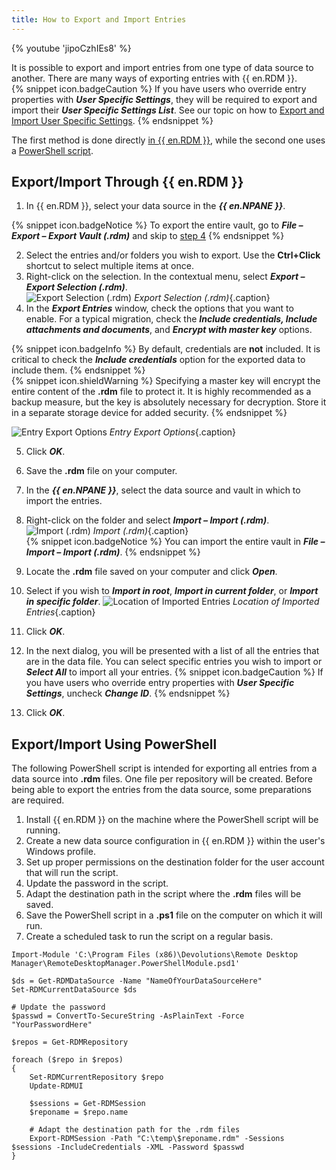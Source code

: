 ```yaml
---
title: How to Export and Import Entries
---
```

{% youtube 'jipoCzhIEs8' %}  

It is possible to export and import entries from one type of data source to another. There are many ways of exporting entries with {{ en.RDM }}.  
{% snippet icon.badgeCaution %}
If you have users who override entry properties with ***User Specific Settings***, they will be required to export and import their ***User Specific Settings List***. See our topic on how to [Export and Import User Specific Settings](/kb/remote-desktop-manager/how-to-articles/export-import-user-specific-settings/).
{% endsnippet %}

The first method is done directly <a href="#Export/Import Through {{ en.RDM }}">in {{ en.RDM }}</a>, while the second one uses a <a href="#Export/Import Using PowerShell">PowerShell script</a>.

## Export/Import Through {{ en.RDM }}

1. In {{ en.RDM }}, select your data source in the ***{{ en.NPANE }}***.

{% snippet icon.badgeNotice %}
To export the entire vault, go to ***File – Export – Export Vault (.rdm)*** and skip to <a href="#step4">step 4</a>
{% endsnippet %}

2. Select the entries and/or folders you wish to export. Use the **Ctrl+Click** shortcut to select multiple items at once.
1. Right-click on the selection. In the contextual menu, select ***Export – Export Selection (.rdm)***.  
![Export Selection (.rdm)](/img/en/kb/KB4998.png)
*Export Selection (.rdm)*{.caption}
1. <a name="step4"></a>In the ***Export Entries*** window, check the options that you want to enable. For a typical migration, check the ***Include credentials, Include attachments and documents***, and ***Encrypt with master key*** options.

{% snippet icon.badgeInfo %}
By default, credentials are **not** included. It is critical to check the ***Include credentials*** option for the exported data to include them.
{% endsnippet %}  
{% snippet icon.shieldWarning %}
Specifying a master key will encrypt the entire content of the **.rdm** file to protect it. It is highly recommended as a backup measure, but the key is absolutely necessary for decryption. Store it in a separate storage device for added security.
{% endsnippet %}  

![Entry Export Options](/img/en/kb/KB4839.png)
*Entry Export Options*{.caption}

5. Click ***OK***.
1. Save the **.rdm** file on your computer.
1. In the ***{{ en.NPANE }}***, select the data source and vault in which to import the entries.
1. Right-click on the folder and select ***Import – Import (.rdm)***.
![Import (.rdm)](/img/en/kb/KB4999.png)
*Import (.rdm)*{.caption}  
{% snippet icon.badgeNotice %}
You can import the entire vault in ***File – Import – Import (.rdm)***.
{% endsnippet %}  

9. Locate the **.rdm** file saved on your computer and click ***Open***.
1. Select if you wish to ***Import in root***, ***Import in current folder***, or ***Import in specific folder***.
![Location of Imported Entries](/img/en/kb/KB5000.png)
*Location of Imported Entries*{.caption} 
1. Click ***OK***.
1. In the next dialog, you will be presented with a list of all the entries that are in the data file. You can select specific entries you wish to import or ***Select All*** to import all your entries.
{% snippet icon.badgeCaution %}
If you have users who override entry properties with ***User Specific Settings***, uncheck ***Change ID***.
{% endsnippet %}

13. Click ***OK***.

## Export/Import Using PowerShell

The following PowerShell script is intended for exporting all entries from a data source into **.rdm** files. One file per repository will be created.
Before being able to export the entries from the data source, some preparations are required.
1. Install {{ en.RDM }} on the machine where the PowerShell script will be running.
1. Create a new data source configuration in {{ en.RDM }} within the user's Windows profile.
1. Set up proper permissions on the destination folder for the user account that will run the script.
1. Update the password in the script.
1. Adapt the destination path in the script where the **.rdm** files will be saved.
1. Save the PowerShell script in a **.ps1** file on the computer on which it will run.
1. Create a scheduled task to run the script on a regular basis.
```
Import-Module 'C:\Program Files (x86)\Devolutions\Remote Desktop Manager\RemoteDesktopManager.PowerShellModule.psd1'

$ds = Get-RDMDataSource -Name "NameOfYourDataSourceHere"
Set-RDMCurrentDataSource $ds

# Update the password
$passwd = ConvertTo-SecureString -AsPlainText -Force "YourPasswordHere"

$repos = Get-RDMRepository

foreach ($repo in $repos)
{
    Set-RDMCurrentRepository $repo
    Update-RDMUI

    $sessions = Get-RDMSession
    $reponame = $repo.name

    # Adapt the destination path for the .rdm files
    Export-RDMSession -Path "C:\temp\$reponame.rdm" -Sessions $sessions -IncludeCredentials -XML -Password $passwd
}
```
